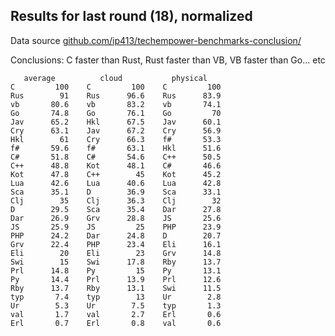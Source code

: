 ## Results for last round (18), normalized

Data source [github.com/ip413/techempower-benchmarks-conclusion/
](https://github.com/ip413/techempower-benchmarks-conclusion/tree/master/csv
)

Conclusions: C faster than Rust, Rust faster than VB, VB faster than Go... etc

```
   average          cloud           physical   
C         100    C         100    C         100
Rus        91    Rus      96.6    Rus      83.9
vb       80.6    vb       83.2    vb       74.1
Go       74.8    Go       76.1    Go         70
Jav      65.2    Hkl      67.5    Jav      60.1
Cry      63.1    Jav      67.2    Cry      56.9
Hkl        61    Cry      66.3    f#       53.3
f#       59.6    f#       63.1    Hkl      51.6
C#       51.8    C#       54.6    C++      50.5
C++      48.8    Kot      48.1    C#       46.6
Kot      47.8    C++        45    Kot      45.2
Lua      42.6    Lua      40.6    Lua      42.8
Sca      35.1    D        36.9    Sca      33.1
Clj        35    Clj      36.3    Clj        32
D        29.5    Sca      35.4    Dar      27.8
Dar      26.9    Grv      28.8    JS       25.6
JS       25.9    JS         25    PHP      23.9
PHP      24.2    Dar      24.8    D        20.7
Grv      22.4    PHP      23.4    Eli      16.1
Eli        20    Eli        23    Grv      14.8
Swi        15    Swi      17.8    Rby      13.7
Prl      14.8    Py         15    Py       13.1
Py       14.4    Prl      13.9    Prl      12.6
Rby      13.7    Rby      13.1    Swi      11.5
typ       7.4    typ        13    Ur        2.8
Ur        5.3    Ur        7.5    typ       1.3
val       1.7    val       2.7    Erl       0.6
Erl       0.7    Erl       0.8    val       0.6
```
